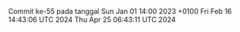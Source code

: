 Commit ke-55 pada tanggal Sun Jan 01 14:00 2023 +0100
Fri Feb 16 14:43:06 UTC 2024
Thu Apr 25 06:43:11 UTC 2024
